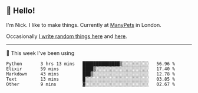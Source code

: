 ## 👋 Hello! 

I'm Nick. I like to make things. Currently at [ManyPets](https://manypets.com) in London.

Occasionally [I write random things here](https://nicksnell.com) and [here](https://twitter.com/nicksnell).

-------

🚀 This week I've been using

<!--START_SECTION:waka-->

```text
Python       3 hrs 13 mins   ██████████████▒░░░░░░░░░░   56.96 %
Elixir       59 mins         ████▒░░░░░░░░░░░░░░░░░░░░   17.40 %
Markdown     43 mins         ███▒░░░░░░░░░░░░░░░░░░░░░   12.78 %
Text         13 mins         █░░░░░░░░░░░░░░░░░░░░░░░░   03.85 %
Other        9 mins          ▓░░░░░░░░░░░░░░░░░░░░░░░░   02.67 %
```

<!--END_SECTION:waka-->
